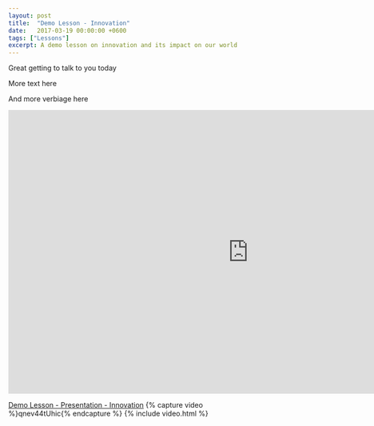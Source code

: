 ```yaml
---
layout: post
title:  "Demo Lesson - Innovation"
date:   2017-03-19 00:00:00 +0600
tags: ["Lessons"]
excerpt: A demo lesson on innovation and its impact on our world
---
```

Great getting to talk to you today

More text here

And more verbiage here

<div class="embed-responsive embed-responsive-16by9">
    <iframe class="embed-responsive-item" src="https://docs.google.com/presentation/d/1OC-Ve1-BwOLT1sa3Yk9UmKpUE45RdojEvrL9ear9eao/embed?start=false&loop=false&delayms=3000" frameborder="0" frameborder="0" width="960" height="569" allowfullscreen="true" mozallowfullscreen="true" webkitallowfullscreen="true"></iframe>
</div>

<a href="https://docs.google.com/presentation/d/1OC-Ve1-BwOLT1sa3Yk9UmKpUE45RdojEvrL9ear9eao/edit?usp=sharing" target="_blank" title="Demo Lesson - Presentation - Innovation">Demo Lesson - Presentation - Innovation</a>
{% capture video %}qnev44tUhic{% endcapture %}
{% include video.html %}